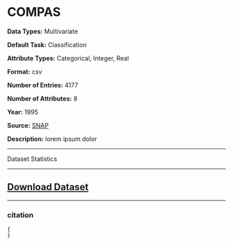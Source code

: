 # COMPAS

<b>Data Types:</b> Multivariate

<b>Default Task:</b> Classification

<b>Attribute Types:</b> Categorical, Integer, Real

<b>Format:</b> csv

<b>Number of Entries:</b> 4177

<b>Number of Attributes:</b> 8

<b>Year:</b> 1995

<b>Source:</b> [SNAP](https://snap.stanford.edu/data/)

<b>Description:</b> lorem ipsum dolor

---

Dataset Statistics

---

 [<h2>Download Dataset</h2>](www.helloworld.com)

 ---


 <h3> citation </h3>

 ```
 {
 }
 ```